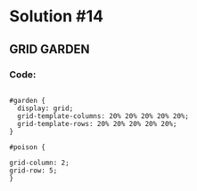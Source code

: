 
# Solution #14

## GRID GARDEN

### Code: 

```

#garden {
  display: grid;
  grid-template-columns: 20% 20% 20% 20% 20%;
  grid-template-rows: 20% 20% 20% 20% 20%;
}

#poison {

grid-column: 2;
grid-row: 5;
}

```
